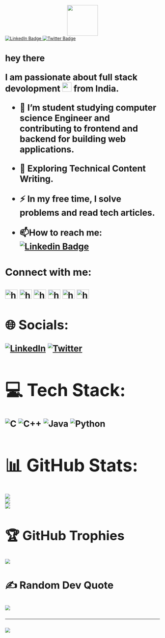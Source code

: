 <div id="header" align="center">
  <img src="https://media.giphy.com/media/du3J3cXyzhj75IOgvA/giphy.gif" width="100"/>
</div>

<div id="badges">
  <a href="https://www.linkedin.com/in/laxmi-ganji-803665245/">
    <img src="https://img.shields.io/badge/LinkedIn-blue?style=for-the-badge&logo=linkedin&logoColor=white" alt="LinkedIn Badge"/>
  </a>
  <a href="https://twitter.com/ganji_laxmi">
    <img src="https://img.shields.io/badge/Twitter-blue?style=for-the-badge&logo=twitter&logoColor=white" alt="Twitter Badge"/>
  </a>
</div>
<img src="https://komarev.com/ghpvc/?username=LaxmiGanji&style=flat-square&color=blue" alt=""/>
<h1>
  hey there
 

I am passionate about full stack devolopment <img src="https://media.giphy.com/media/WUlplcMpOCEmTGBtBW/giphy.gif" width="30"> from India.
- :telescope: I’m student studying computer science Engineer and contributing to frontend and backend for building web applications.

- :seedling: Exploring Technical Content Writing.

- :zap: In my free time, I solve problems and read tech articles.

- :mailbox:How to reach me: [![Linkedin Badge](https://img.shields.io/badge/-kakbar-blue?style=flat&logo=Linkedin&logoColor=white)](https://www.linkedin.com/in/laxmi-ganji-803665245/)

<div>
  <h3 align="left">Connect with me:</h3>
<p align="left">
<a href="https://codepen.io/https://codepen.io/laxmiganji" target="blank"><img align="center" src="https://raw.githubusercontent.com/rahuldkjain/github-profile-readme-generator/master/src/images/icons/Social/codepen.svg" alt="https://codepen.io/laxmiganji" height="30" width="40" /></a>
<a href="https://www.codechef.com/users/https://www.codechef.com/users/laxmiganji2005" target="blank"><img align="center" src="https://cdn.jsdelivr.net/npm/simple-icons@3.1.0/icons/codechef.svg" alt="https://www.codechef.com/users/laxmiganji2005" height="30" width="40" /></a>
<a href="https://www.hackerrank.com/https://www.hackerrank.com/laxmiganji2005" target="blank"><img align="center" src="https://raw.githubusercontent.com/rahuldkjain/github-profile-readme-generator/master/src/images/icons/Social/hackerrank.svg" alt="https://www.hackerrank.com/laxmiganji2005" height="30" width="40" /></a>
<a href="https://www.leetcode.com/https://leetcode.com/laxmiganji2005/" target="blank"><img align="center" src="https://raw.githubusercontent.com/rahuldkjain/github-profile-readme-generator/master/src/images/icons/Social/leet-code.svg" alt="https://leetcode.com/laxmiganji2005/" height="30" width="40" /></a>
<a href="https://www.hackerearth.com/https://www.hackerearth.com/@laxmiganji2005" target="blank"><img align="center" src="https://raw.githubusercontent.com/rahuldkjain/github-profile-readme-generator/master/src/images/icons/Social/hackerearth.svg" alt="https://www.hackerearth.com/@laxmiganji2005" height="30" width="40" /></a>
<a href="https://www.topcoder.com/members/https://www.topcoder.com/members/laxmi05" target="blank"><img align="center" src="https://raw.githubusercontent.com/rahuldkjain/github-profile-readme-generator/master/src/images/icons/Social/topcoder.svg" alt="https://www.topcoder.com/members/laxmi05" height="30" width="40" /></a>
</p>
 



## 🌐 Socials:
[![LinkedIn](https://img.shields.io/badge/LinkedIn-%230077B5.svg?logo=linkedin&logoColor=white)](https://linkedin.com/in/https://www.linkedin.com/in/laxmi-ganji-803665245/) [![Twitter](https://img.shields.io/badge/Twitter-%231DA1F2.svg?logo=Twitter&logoColor=white)](https://twitter.com/https://twitter.com/ganji_laxmi) 

# 💻 Tech Stack:
![C](https://img.shields.io/badge/c-%2300599C.svg?style=for-the-badge&logo=c&logoColor=white) ![C++](https://img.shields.io/badge/c++-%2300599C.svg?style=for-the-badge&logo=c%2B%2B&logoColor=white) ![Java](https://img.shields.io/badge/java-%23ED8B00.svg?style=for-the-badge&logo=java&logoColor=white) ![Python](https://img.shields.io/badge/python-3670A0?style=for-the-badge&logo=python&logoColor=ffdd54)
# 📊 GitHub Stats:
![](https://github-readme-stats.vercel.app/api?username=LaxmiGanji&theme=dark&hide_border=false&include_all_commits=false&count_private=false)<br/>
![](https://github-readme-streak-stats.herokuapp.com/?user=LaxmiGanji&theme=dark&hide_border=false)<br/>
![](https://github-readme-stats.vercel.app/api/top-langs/?username=LaxmiGanji&theme=dark&hide_border=false&include_all_commits=false&count_private=false&layout=compact)

## 🏆 GitHub Trophies
![](https://github-profile-trophy.vercel.app/?username=LaxmiGanji&theme=radical&no-frame=false&no-bg=false&margin-w=4)

### ✍️ Random Dev Quote
![](https://quotes-github-readme.vercel.app/api?type=vetical&theme=dark)


---
[![](https://visitcount.itsvg.in/api?id=LaxmiGanji&icon=0&color=0)](https://visitcount.itsvg.in)

<!-- Proudly created with GPRM ( https://gprm.itsvg.in ) -->
